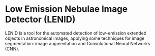# Low Emission Nebulae Image Detector (LENID)
LENID is a tool for the automated detection of low-emission extended objects in astronomical images, applying some techniques for image segmentation: image augmentation and Convolutional Neural Networks (CNN).
